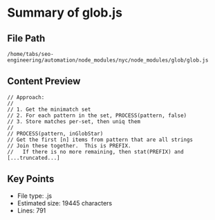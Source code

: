 # Summary of glob.js
  
## File Path
`/home/tabs/seo-engineering/automation/node_modules/nyc/node_modules/glob/glob.js`

## Content Preview
```
// Approach:
//
// 1. Get the minimatch set
// 2. For each pattern in the set, PROCESS(pattern, false)
// 3. Store matches per-set, then uniq them
//
// PROCESS(pattern, inGlobStar)
// Get the first [n] items from pattern that are all strings
// Join these together.  This is PREFIX.
//   If there is no more remaining, then stat(PREFIX) and
[...truncated...]
```

## Key Points
- File type: .js
- Estimated size: 19445 characters
- Lines: 791
